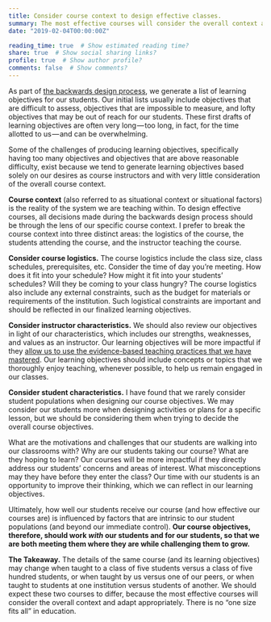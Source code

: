 ```yaml
---
title: Consider course context to design effective classes.
summary: The most effective courses will consider the overall context and adapt appropriately. There is no “one size fits all” in education.
date: "2019-02-04T00:00:00Z"

reading_time: true  # Show estimated reading time?
share: true  # Show social sharing links?
profile: true  # Show author profile?
comments: false  # Show comments?
---
```

As part of [the backwards design process](/post/significant-learning-in-stem), we generate a list of learning objectives for our students. Our initial lists usually include objectives that are difficult to assess, objectives that are impossible to measure, and lofty objectives that may be out of reach for our students. These first drafts of learning objectives are often very long — too long, in fact, for the time allotted to us — and can be overwhelming.

Some of the challenges of producing learning objectives, specifically having too many objectives and objectives that are above reasonable difficulty, exist because we tend to generate learning objectives based solely on our desires as course instructors and with very little consideration of the overall course context.

**Course context** (also referred to as situational context or situational factors) is the reality of the system we are teaching within. To design effective courses, all decisions made during the backwards design process should be through the lens of our specific course context. I prefer to break the course context into three distinct areas: the logistics of the course, the students attending the course, and the instructor teaching the course.

**Consider course logistics.** The course logistics include the class size, class schedules, prerequisites, etc. Consider the time of day you’re meeting. How does it fit into your schedule? How might it fit into your students’ schedules? Will they be coming to your class hungry? The course logistics also include any external constraints, such as the budget for materials or requirements of the institution. Such logistical constraints are important and should be reflected in our finalized learning objectives.

**Consider instructor characteristics.** We should also review our objectives in light of our characteristics, which includes our strengths, weaknesses, and values as an instructor. Our learning objectives will be more impactful if they [allow us to use the evidence-based teaching practices that we have mastered](/teaching/my-first-tar). Our learning objectives should include concepts or topics that we thoroughly enjoy teaching, whenever possible, to help us remain engaged in our classes.

**Consider student characteristics.** I have found that we rarely consider student populations when designing our course objectives. We may consider our students more when designing activities or plans for a specific lesson, but we should be considering them when trying to decide the overall course objectives.

What are the motivations and challenges that our students are walking into our classrooms with? Why are our students taking our course? What are they hoping to learn? Our courses will be more impactful if they directly address our students’ concerns and areas of interest. What misconceptions may they have before they enter the class? Our time with our students is an opportunity to improve their thinking, which we can reflect in our learning objectives.

Ultimately, how well our students receive our course (and how effective our courses are) is influenced by factors that are intrinsic to our student populations (and beyond our immediate control). **Our course objectives, therefore, should work *with* our students and for our students, so that we are both meeting them where they are while challenging them to grow.**

**The Takeaway.** The details of the same course (and its learning objectives) may change when taught to a class of five students versus a class of five hundred students, or when taught by us versus one of our peers, or when taught to students at one institution versus students of another. We should expect these two courses to differ, because the most effective courses will consider the overall context and adapt appropriately. There is no “one size fits all” in education.
